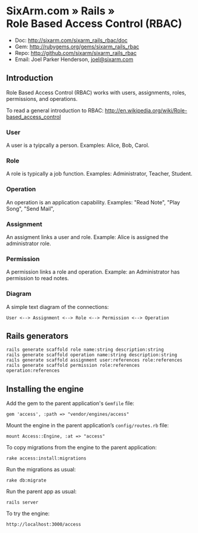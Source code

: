 # SixArm.com » Rails » <br> Role Based Access Control (RBAC)

* Doc: <http://sixarm.com/sixarm_rails_rbac/doc>
* Gem: <http://rubygems.org/gems/sixarm_rails_rbac>
* Repo: <http://github.com/sixarm/sixarm_rails_rbac>
* Email: Joel Parker Henderson, <joel@sixarm.com>

## Introduction

Role Based Access Control (RBAC) works with users, assignments, roles, permissions, and operations.

To read a general introduction to RBAC: http://en.wikipedia.org/wiki/Role-based_access_control


### User

A user is a tyipcally a person. Examples: Alice, Bob, Carol.


### Role

A role is typically a job function. Examples: Administrator, Teacher, Student.


### Operation

An operation is an application capability. Examples: "Read Note", "Play Song", "Send Mail", 


### Assignment

An assigment links a user and role. Example: Alice is assigned the administrator role.


### Permission

A permission links a role and operation. Example: an Administrator has permission to read notes.


### Diagram

A simple text diagram of the connections:

    User <--> Assignment <--> Role <--> Permission <--> Operation


## Rails generators

    rails generate scaffold role name:string description:string
    rails generate scaffold operation name:string description:string
    rails generate scaffold assignment user:references role:references
    rails generate scaffold permission role:references operation:references



## Installing the engine


Add the gem to the parent application's <code>Gemfile</code> file:

    gem 'access', :path => "vendor/engines/access"


Mount the engine in the parent application’s <code>config/routes.rb</code> file:

    mount Access::Engine, :at => "access"


To copy migrations from the engine to the parent application:

    rake access:install:migrations


Run the migrations as usual:

    rake db:migrate


Run the parent app as usual:

    rails server


To try the engine:

    http://localhost:3000/access
